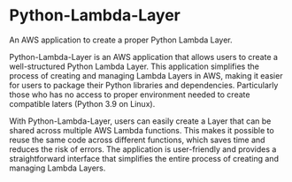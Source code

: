 # Python-Lambda-Layer
An AWS application to create a proper Python Lambda Layer.

Python-Lambda-Layer is an AWS application that allows users to create a well-structured Python Lambda Layer.
This application simplifies the process of creating and managing Lambda Layers in AWS, making it easier for users to package their Python libraries and dependencies.
Particularly those who has no access to proper environment needed to create compatible laters (Python 3.9 on Linux).

With Python-Lambda-Layer, users can easily create a Layer that can be shared across multiple AWS Lambda functions.
This makes it possible to reuse the same code across different functions, which saves time and reduces the risk of errors.
The application is user-friendly and provides a straightforward interface that simplifies the entire process of creating and managing Lambda Layers.
